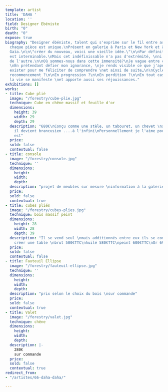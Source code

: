 ```yaml
---
template: artist
title: 'DAHA '
location: ''
field: Designer Ebéniste
birth: "0"
death: "0"
expose: true
biography: "Designer ébéniste, talent qui s'exprime sur le fil entre art et artisanat,
  chaque pièce est unique.\nPrésent en galerie à Paris et New York et à la Galerie
  Gaïa.\n\n\"créer du nouveau, voici une vieille idée.\"\n\nPar définition, l'infini
  est interminable.\nMais cet indéfinissable n'a pas d'extrémité, \nni d'un bout ni
  de l'autre.\n\nOù sommes-nous dans cette immensité?\nJe vague entre ces inconnus.
  \nEn prétendant défier mon ignorance, \nje rends visible ce que j'aperçois. \nFaire
  exister pour me féliciter de comprendre \net ainsi de suite…\n\nCycle éternel en
  recommencement ?\n\nEn progression ?\n\nEn perdition ?\n\nEn tout cas en évolution,
  la vie se manifeste \net apporte aussi ses réjouissances."
exhibitions: []
works:
- title: Cube plié
  image: "/forestry/cube-plie.jpg"
  technique: Cube en chêne massif et feuille d'or
  dimensions:
    height: 39
    width: 29
    depth: 29
  description: "680€\nConçu comme une stèle, un tabouret, un chevet \nsi on l'empile
    il devient brancusien ....à l'infini\nPersonnellement je l'aime pour ce qu'il
    est"
  price: 
  sold: false
  contextual: false
- title: console
  image: "/forestry/console.jpg"
  technique: ''
  dimensions:
    height: 
    width: 
    depth: 
  description: "projet de meubles sur mesure \ninformation à la galerie"
  price: 
  sold: false
  contextual: true
- title: cubes pliés
  image: "/forestry/cubes-plies.jpg"
  technique: bois massif peint
  dimensions:
    height: 28
    width: 28
    depth: 39
  description: "Il se vend seul \nmais additionnés entre eux ils se complètent pour
    créer une table \nbrut 500€TTC\nhuilé 580€TTC\npeint 600€TTC\nOr 690€TTC"
  price: 
  sold: false
  contextual: false
- title: Fauteuil Ellipse
  image: "/forestry/fauteuil-ellipse.jpg"
  technique: ''
  dimensions:
    height: 
    width: 
    depth: 
  description: "prix selon le choix du bois \nsur commande"
  price: 
  sold: false
  contextual: true
- title: Valet
  image: "/forestry/valet.jpg"
  technique: chêne
  dimensions:
    height: 
    width: 
    depth: 
  description: |-
    280€
    sur commande
  price: 
  sold: false
  contextual: true
redirect_from:
- "/artistes/66-daha-daha/"

---
```

